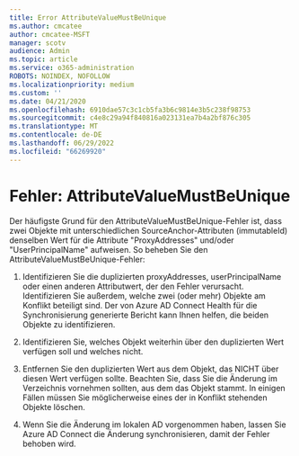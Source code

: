 ```yaml
---
title: Error AttributeValueMustBeUnique
ms.author: cmcatee
author: cmcatee-MSFT
manager: scotv
audience: Admin
ms.topic: article
ms.service: o365-administration
ROBOTS: NOINDEX, NOFOLLOW
ms.localizationpriority: medium
ms.custom: ''
ms.date: 04/21/2020
ms.openlocfilehash: 6910dae57c3c1cb5fa3b6c9814e3b5c238f98753
ms.sourcegitcommit: c4e8c29a94f840816a023131ea7b4a2bf876c305
ms.translationtype: MT
ms.contentlocale: de-DE
ms.lasthandoff: 06/29/2022
ms.locfileid: "66269920"
---
```

# <a name="error-attributevaluemustbeunique"></a>Fehler: AttributeValueMustBeUnique

Der häufigste Grund für den AttributeValueMustBeUnique-Fehler ist, dass zwei Objekte mit unterschiedlichen SourceAnchor-Attributen (immutableId) denselben Wert für die Attribute "ProxyAddresses" und/oder "UserPrincipalName" aufweisen. So beheben Sie den AttributeValueMustBeUnique-Fehler:
  
1. Identifizieren Sie die duplizierten proxyAddresses, userPrincipalName oder einen anderen Attributwert, der den Fehler verursacht. Identifizieren Sie außerdem, welche zwei (oder mehr) Objekte am Konflikt beteiligt sind. Der von Azure AD Connect Health für die Synchronisierung generierte Bericht kann Ihnen helfen, die beiden Objekte zu identifizieren.
    
2. Identifizieren Sie, welches Objekt weiterhin über den duplizierten Wert verfügen soll und welches nicht.
    
3. Entfernen Sie den duplizierten Wert aus dem Objekt, das NICHT über diesen Wert verfügen sollte. Beachten Sie, dass Sie die Änderung im Verzeichnis vornehmen sollten, aus dem das Objekt stammt. In einigen Fällen müssen Sie möglicherweise eines der in Konflikt stehenden Objekte löschen.
    
4. Wenn Sie die Änderung im lokalen AD vorgenommen haben, lassen Sie Azure AD Connect die Änderung synchronisieren, damit der Fehler behoben wird.
    

